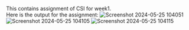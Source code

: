 This contains assignment of CSI for week1.<br/>
Here is the output for the assignment:
![Screenshot 2024-05-25 104051](https://github.com/tarungoyal3/CSI/assets/164323106/20bda367-3f29-4b12-98a5-b05d61ebeb2c)
![Screenshot 2024-05-25 104105](https://github.com/tarungoyal3/CSI/assets/164323106/b2a92223-6760-4313-b997-94f4a5ff197b)
![Screenshot 2024-05-25 104115](https://github.com/tarungoyal3/CSI/assets/164323106/83743fc1-bef0-49e3-822e-aa65904cec9b)

